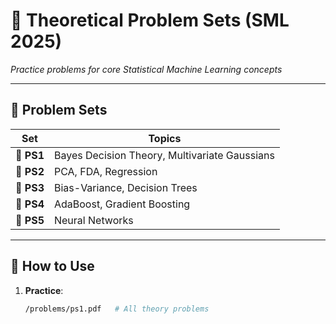 # 📌 Theoretical Problem Sets (SML 2025)  
*Practice problems for core Statistical Machine Learning concepts*

---

## 📌 Problem Sets  
| Set | Topics | 
|-----|--------|
| 📌 **PS1** | Bayes Decision Theory, Multivariate Gaussians | 
| 📌 **PS2** | PCA, FDA, Regression | 
| 📌 **PS3** | Bias-Variance, Decision Trees | 
| 📌 **PS4** | AdaBoost, Gradient Boosting | 
| 📌 **PS5** | Neural Networks | 
---

## 📌 How to Use  
1. **Practice**:  
   ```bash
   /problems/ps1.pdf   # All theory problems
